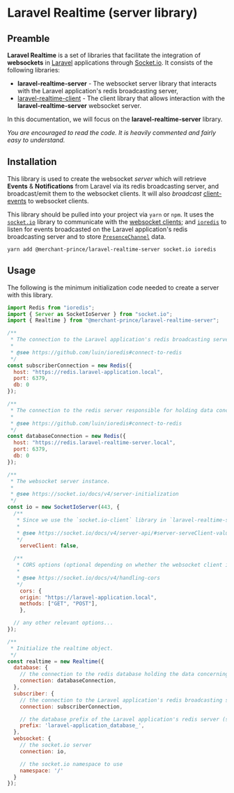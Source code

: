 # Laravel Realtime (server library)

## Preamble

**Laravel Realtime** is a set of libraries that facilitate the integration of **websockets** in [Laravel](https://laravel.com) applications through [Socket.io](https://socket.io). It consists of the following libraries:

* **laravel-realtime-server** - The websocket server library that interacts with the Laravel application's redis broadcasting server,
* [laravel-realtime-client](https://github.com/merchant-prince/laravel-realtime-client) - The client library that allows interaction with the **laravel-realtime-server** websocket server.

In this documentation, we will focus on the **laravel-realtime-server** library.

*You are encouraged to read the code. It is heavily commented and fairly easy to understand.*


## Installation

This library is used to create the websocket *server* which will retrieve **Events** & **Notifications** from Laravel via its redis broadcasting server, and broadcast/emit them to the websocket clients. It will also *broadcast* [client-events](https://laravel.com/docs/8.x/broadcasting#client-events) to websocket clients.

This library should be pulled into your project via ```yarn``` or ```npm```. It uses the [```socket.io```](https://socket.io/docs/v4/server-installation) library to communicate with the [websocket clients](https://github.com/merchant-prince/laravel-realtime-client); and [```ioredis```](https://github.com/luin/ioredis) to listen for events broadcasted on the Laravel application's redis broadcasting server and to store [```PresenceChannel```](https://github.com/merchant-prince/laravel-realtime-client#presence-channels) data.

```
yarn add @merchant-prince/laravel-realtime-server socket.io ioredis
```


## Usage

The following is the minimum initialization code needed to create a server with this library.

```js
import Redis from "ioredis";
import { Server as SocketIoServer } from "socket.io";
import { Realtime } from "@merchant-prince/laravel-realtime-server";

/**
 * The connection to the Laravel application's redis broadcasting server.
 * 
 * @see https://github.com/luin/ioredis#connect-to-redis
 */
const subscriberConnection = new Redis({
  host: "https://redis.laravel-application.local",
  port: 6379,
  db: 0
});

/**
 * The connection to the redis server responsible for holding data concerning presence channels.
 * 
 * @see https://github.com/luin/ioredis#connect-to-redis
 */
const databaseConnection = new Redis({
  host: "https://redis.laravel-realtime-server.local",
  port: 6379,
  db: 0
});

/**
 * The websocket server instance.
 * 
 * @see https://socket.io/docs/v4/server-initialization
 */
const io = new SocketIoServer(443, {
  /**
   * Since we use the `socket.io-client` library in `laravel-realtime-server`, we don't need to serve client files.
   * 
   * @see https://socket.io/docs/v4/server-api/#server-serveClient-value
   */
	serveClient: false,

  /**
   * CORS options (optional depending on whether the websocket client is served on a different domain).
   * 
   * @see https://socket.io/docs/v4/handling-cors
   */
	cors: {
    origin: "https://laravel-application.local",
    methods: ["GET", "POST"],
	},

  // any other relevant options...
});

/**
 * Initialize the realtime object.
 */
const realtime = new Realtime({
  database: {
    // the connection to the redis database holding the data concerning presence channels
    connection: databaseConnection,
  },
  subscriber: {
    // the connection to the Laravel application's redis broadcasting server.
    connection: subscriberConnection,

    // the database prefix of the Laravel application's redis server (see REDIS_PREFIX in laravel)
    prefix: 'laravel-application_database_',
  },
  websocket: {
    // the socket.io server
    connection: io,

    // the socket.io namespace to use
    namespace: '/'
  }
});
```
